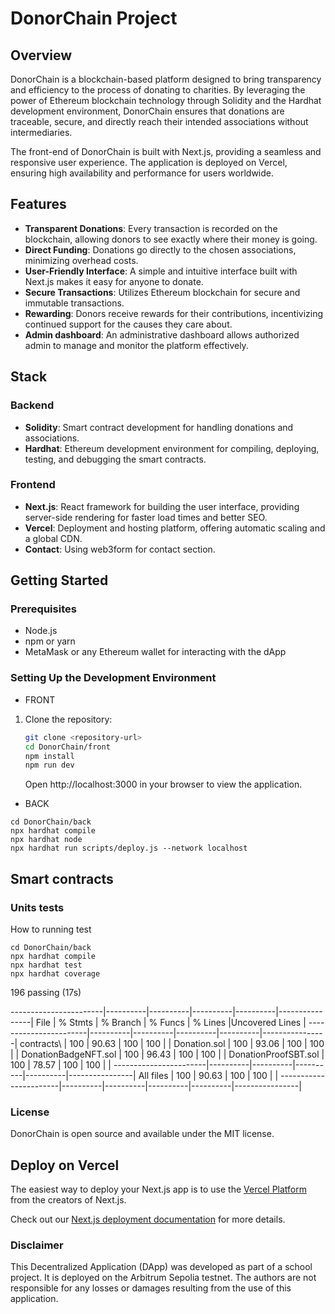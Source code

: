 # DonorChain Project

## Overview

DonorChain is a blockchain-based platform designed to bring transparency and efficiency to the process of donating to charities. By leveraging the power of Ethereum blockchain technology through Solidity and the Hardhat development environment, DonorChain ensures that donations are traceable, secure, and directly reach their intended associations without intermediaries.

The front-end of DonorChain is built with Next.js, providing a seamless and responsive user experience. The application is deployed on Vercel, ensuring high availability and performance for users worldwide.

## Features

- **Transparent Donations**: Every transaction is recorded on the blockchain, allowing donors to see exactly where their money is going.
- **Direct Funding**: Donations go directly to the chosen associations, minimizing overhead costs.
- **User-Friendly Interface**: A simple and intuitive interface built with Next.js makes it easy for anyone to donate.
- **Secure Transactions**: Utilizes Ethereum blockchain for secure and immutable transactions.
- **Rewarding**: Donors receive rewards for their contributions, incentivizing continued support for the causes they care about.
- **Admin dashboard**: An administrative dashboard allows authorized admin to manage and monitor the platform effectively.


## Stack

### Backend

- **Solidity**: Smart contract development for handling donations and associations.
- **Hardhat**: Ethereum development environment for compiling, deploying, testing, and debugging the smart contracts.

### Frontend

- **Next.js**: React framework for building the user interface, providing server-side rendering for faster load times and better SEO.
- **Vercel**: Deployment and hosting platform, offering automatic scaling and a global CDN.
- **Contact**: Using web3form for contact section.

## Getting Started

### Prerequisites

- Node.js
- npm or yarn
- MetaMask or any Ethereum wallet for interacting with the dApp

### Setting Up the Development Environment

- FRONT
1. Clone the repository:
   
   ```bash
   git clone <repository-url>
   cd DonorChain/front
   npm install
   npm run dev
   ```
   Open http://localhost:3000 in your browser to view the application.

- BACK

```
cd DonorChain/back
npx hardhat compile
npx hardhat node
npx hardhat run scripts/deploy.js --network localhost
```

## Smart contracts

### Units tests
How to running test
```
cd DonorChain/back
npx hardhat compile
npx hardhat test
npx hardhat coverage
```

  196 passing (17s)

-----------------------|----------|----------|----------|----------|----------------|
File                   |  % Stmts | % Branch |  % Funcs |  % Lines |Uncovered Lines |
-----------------------|----------|----------|----------|----------|----------------|
 contracts\            |      100 |    90.63 |      100 |      100 |                |
  Donation.sol         |      100 |    93.06 |      100 |      100 |                |
  DonationBadgeNFT.sol |      100 |    96.43 |      100 |      100 |                |
  DonationProofSBT.sol |      100 |    78.57 |      100 |      100 |                |
-----------------------|----------|----------|----------|----------|----------------|
All files              |      100 |    90.63 |      100 |      100 |                |
-----------------------|----------|----------|----------|----------|----------------|
### License
DonorChain is open source and available under the MIT license.

## Deploy on Vercel

The easiest way to deploy your Next.js app is to use the [Vercel Platform](https://vercel.com/new?utm_medium=default-template&filter=next.js&utm_source=create-next-app&utm_campaign=create-next-app-readme) from the creators of Next.js.

Check out our [Next.js deployment documentation](https://nextjs.org/docs/deployment) for more details.

### Disclaimer
This Decentralized Application (DApp) was developed as part of a school project. It is deployed on the Arbitrum Sepolia testnet. The authors are not responsible for any losses or damages resulting from the use of this application.
